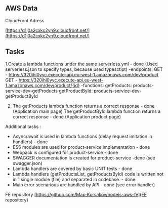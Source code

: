 

## AWS Data

CloudFront Adress

[https://d1j0a2cxkc2yn9.cloudfront.net/](https://d1j0a2cxkc2yn9.cloudfront.net/)

## Tasks

1.Create a lambda functions under the same serverless.yml - done (Used serverless.json to specify types, because used typesctipt)
-endpoints:
  GET - https://320ihl0yyc.execute-api.eu-west-1.amazonaws.com/dev/product
  GET - https://320ihl0yyc.execute-api.eu-west-1.amazonaws.com/dev/product/{id}
-functions:
  getProducts: products-service-dev-getProducts
  getProductById: products-service-dev-getProductById

2. The getProducts lambda function returns a correct response - done (Application main page)
   The getProductById lambda function returns a correct response - done (Application product page)

Additional  tasks :

- Async/await is used in lambda functions (delay request imitation in handlers) - done
- ES6 modules are used for product-service implementation - done
- Webpack is configured for product-service - done 
- SWAGGER documentation is created for product-service -dene (see swagger.json)
- Lambda handlers are covered by basic UNIT tests - done
- Lambda handlers (getProductsList, getProductsById) code is written not in 1 single module (file) and separated in codebase. - done
- Main error scenarious are handled by API - done  (see error handler)

FE repository
[https://github.com/Max-Korsakov/nodejs-aws-fe](FE repository)

